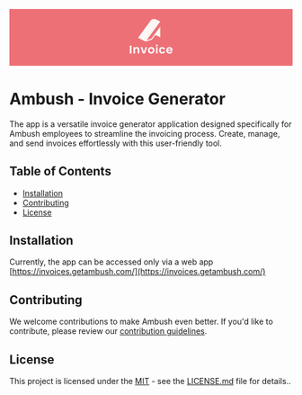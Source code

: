 ![Ambush - Invoice Generator](images/banner.jpeg)

# Ambush - Invoice Generator

The app is a versatile invoice generator application designed specifically for Ambush employees to streamline the invoicing process. Create, manage, and send invoices effortlessly with this user-friendly tool.

## Table of Contents

- [Installation](#installation)
- [Contributing](#contributing)
- [License](#license)

## Installation

Currently, the app can be accessed only via a web app [https://invoices.getambush.com/](https://invoices.getambush.com/)

## Contributing

We welcome contributions to make Ambush even better. If you'd like to contribute, please review our [contribution guidelines](CONTRIBUTING.md).

## License

This project is licensed under the [MIT](LICENSE.md) - see the [LICENSE.md](LICENSE.md) file for details..
